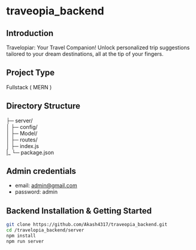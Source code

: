 # traveopia_backend

## Introduction
Travelopiar: Your Travel Companion! Unlock personalized trip suggestions tailored to your dream destinations, all at the tip of your fingers.
## Project Type
Fullstack ( MERN )

## Directory Structure
├─ server/<br>
│  ├─ config/<br>
│  ├─ Model/<br>
│  ├─ routes/<br>
│  ├─ index.js<br>
|_  └─ package.json<br>

## Admin credentials
 - email: admin@gmail.com<br>
 - password: admin<br>

 ## Backend Installation & Getting Started
```bash
git clone https://github.com/Akash4317/traveopia_backend.git
cd /travelopia_backend/server
npm install
npm run server
```
